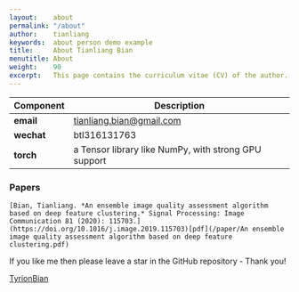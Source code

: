 ```yaml
---
layout:    about
permalink: "/about"
author:    tianliang
keywords:  about person demo example
title:     About Tianliang Bian
menutitle: About
weight:    90
excerpt:   This page contains the curriculum vitae (CV) of the author.
--- 
```

<script async defer src="https://buttons.github.io/buttons.js"></script>

| Component | Description |
| ---- | --- |
| **email** | tianliang.bian@gmail.com |
| **wechat** | btl316131763 |
| **torch** | a Tensor library like NumPy, with strong GPU support |

### Papers

    [Bian, Tianliang. *An ensemble image quality assessment algorithm based on deep feature clustering.* Signal Processing: Image Communication 81 (2020): 115703.](https://doi.org/10.1016/j.image.2019.115703)[pdf](/paper/An ensemble image quality assessment algorithm based on deep feature clustering.pdf)


If you like me then please leave a star in the GitHub repository - Thank you!

<p class="github-button-container">
<a class="github-button" href="https://github.com/TyrionBian" data-size="large" data-show-count="true" aria-label="">TyrionBian</a>
</p>

